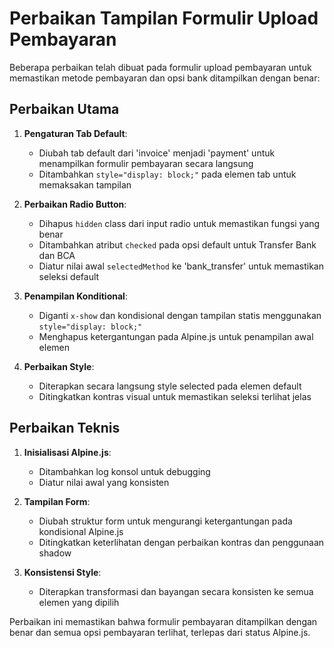 # Perbaikan Tampilan Formulir Upload Pembayaran

Beberapa perbaikan telah dibuat pada formulir upload pembayaran untuk memastikan metode pembayaran dan opsi bank ditampilkan dengan benar:

## Perbaikan Utama

1. **Pengaturan Tab Default**:

    - Diubah tab default dari 'invoice' menjadi 'payment' untuk menampilkan formulir pembayaran secara langsung
    - Ditambahkan `style="display: block;"` pada elemen tab untuk memaksakan tampilan

2. **Perbaikan Radio Button**:

    - Dihapus `hidden` class dari input radio untuk memastikan fungsi yang benar
    - Ditambahkan atribut `checked` pada opsi default untuk Transfer Bank dan BCA
    - Diatur nilai awal `selectedMethod` ke 'bank_transfer' untuk memastikan seleksi default

3. **Penampilan Konditional**:

    - Diganti `x-show` dan kondisional dengan tampilan statis menggunakan `style="display: block;"`
    - Menghapus ketergantungan pada Alpine.js untuk penampilan awal elemen

4. **Perbaikan Style**:
    - Diterapkan secara langsung style selected pada elemen default
    - Ditingkatkan kontras visual untuk memastikan seleksi terlihat jelas

## Perbaikan Teknis

1. **Inisialisasi Alpine.js**:

    - Ditambahkan log konsol untuk debugging
    - Diatur nilai awal yang konsisten

2. **Tampilan Form**:

    - Diubah struktur form untuk mengurangi ketergantungan pada kondisional Alpine.js
    - Ditingkatkan keterlihatan dengan perbaikan kontras dan penggunaan shadow

3. **Konsistensi Style**:
    - Diterapkan transformasi dan bayangan secara konsisten ke semua elemen yang dipilih

Perbaikan ini memastikan bahwa formulir pembayaran ditampilkan dengan benar dan semua opsi pembayaran terlihat, terlepas dari status Alpine.js.
